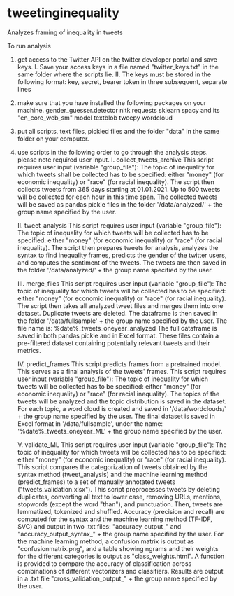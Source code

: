 # tweetinginequality
Analyzes framing of inequality in tweets

To run analysis
1) get access to the Twitter API on the twitter developer portal and save keys.
	I. Save your access keys in a file named "twitter_keys.txt" in the same folder where the scripts lie. 
	II. The keys must be stored in the following format: key, secret, bearer token in three subsequent, separate lines

2) make sure that you have installed the following packages on your machine.
	gender_guesser.detector
	nltk
	requests
	sklearn
	spacy and its "en_core_web_sm" model
	textblob
	tweepy
	wordcloud

3) put all scripts, text files, pickled files and the folder "data" in the same folder on your computer.

4) use scripts in the following order to go through the analysis steps. please note required user input.
	I. collect_tweets_archive
	   This script requires user input (variable "group_file"): The topic of inequality for which tweets shall be collected has to be specified: either "money" (for economic inequality) or "race" (for racial inequality).
	   The script then collects tweets from 365 days starting at 01.01.2021.
	   Up to 500 tweets will be collected for each hour in this time span.
	   The collected tweets will be saved as pandas pickle files in the folder '/data/analyzed/' + the group name specified by the user. 
	
	II. tweet_analysis
	   This script requires user input (variable "group_file"): The topic of inequality for which tweets will be collected has to be specified: either "money" (for economic inequality) or "race" (for racial inequality).
	   The script then prepares tweets for analysis, analyzes the syntax to find inequality frames, predicts the gender of the twitter users, and computes the sentiment of the tweets.
	   The tweets are then saved in the folder '/data/analyzed/' + the group name specified by the user. 

	III. merge_files
	   This script requires user input (variable "group_file"): The topic of inequality for which tweets will be collected has to be specified: either "money" (for economic inequality) or "race" (for racial inequality).
	   The script then takes all analyzed tweet files and merges them into one dataset.
	   Duplicate tweets are deleted. 
	   The dataframe is then saved in the folder '/data/fullsample' + the group name specified by the user.
	   The file name is: %date%_tweets_oneyear_analyzed 
	   The full dataframe is saved in both pandas pickle and in Excel format. 
	   These files contain a pre-filtered dataset containing potentially relevant tweets and their metrics.

	IV. predict_frames
	   This script predicts frames from a pretrained model. This serves as a final analysis of the tweets' frames.
	   This script requires user input (variable "group_file"): The topic of inequality for which tweets will be collected has to be specified: either "money" (for economic inequality) or "race" (for racial inequality).
	   The topics of the tweets will be analyzed and the topic distribution is saved in the dataset.
	   For each topic, a word cloud is created and saved in '/data/wordclouds/' + the group name specified by the user.
	   The final dataset is saved in Excel format in '/data/fullsample', under the name: '%date%_tweets_oneyear_ML' + the group name specified by the user.

	V. validate_ML
	   This script requires user input (variable "group_file"): The topic of inequality for which tweets will be collected has to be specified: either "money" (for economic inequality) or "race" (for racial inequality).
	   This script compares the categorization of tweets obtained by the syntax method (tweet_analysis) and the machine learning method (predict_frames) to a set of manually annotated tweets ("tweets_validation.xlsx"). 
	   This script preprocesses tweets by deleting duplicates, converting all text to lower case, removing URLs, mentions, stopwords (except the word "than"), and punctuation. 
	   Then, tweets are lemmatized, tokenized and shuffled.
	   Accuracy (precision and recall) are computed for the syntax and the machine learning method (TF-IDF, SVC) and output in two .txt files: "accuracy_output_" and "accuracy_output_syntax_" + the group name specified by the user. 
	   For the machine learning method, a confusion matrix is output as "confusionmatrix.png", and a table showing ngrams and their weights for the different categories is output as "class_weights.html".
	   A function is provided to compare the accuracy of classification across combinations of different vectorizers and classifiers. Results are output in a .txt file "cross_validation_output_" + the group name specified by the user. 
